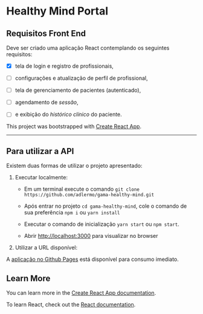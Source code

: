 # Healthy Mind Portal

## Requisitos Front End

Deve ser criado uma aplicação React contemplando os seguintes requisitos:

 - [x] tela de login e registro de profissionais,
 - [ ] configurações e atualização de perfil de profissional,
 - [ ] tela de gerenciamento de pacientes (autenticado),
 - [ ] agendamento de _sessão_,
 - [ ] e exibição do _histórico clínico_ do paciente.


This project was bootstrapped with [Create React App](https://github.com/facebook/create-react-app).

------

## Para utilizar a API

Existem duas formas de utilizar o projeto apresentado:

1. Executar localmente:

    - Em um terminal execute o comando ```git clone https://github.com/adlermo/gama-healthy-mind.git```
        
    - Após entrar no projeto ```cd gama-healthy-mind```, cole o comando de sua preferência ```npm i``` ou ```yarn install```

    - Executar o comando de inicialização ```yarn start``` ou ```npm start```.

    - Abrir [http://localhost:3000](http://localhost:3000) para visualizar no browser

2. Utilizar a URL disponível:

A [aplicação no Github Pages](https://adlermo.github.io/gama-healthy-mind) está disponível para consumo imediato.


## Learn More

You can learn more in the [Create React App documentation](https://facebook.github.io/create-react-app/docs/getting-started).

To learn React, check out the [React documentation](https://reactjs.org/).
